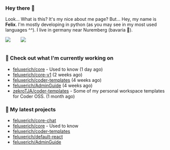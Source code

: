 ### Hey there 👋

Look... What is this? It's my nice about me page? But... Hey, my name is **Felix**. I'm mostly developing in python (as you may see in my most used languages ^^). I live in germany near Nuremberg (bavaria :beers:).
<div style="display: flex; flex-direction: row">
<img align="left" style="margin-right: 1rem" src="https://github-readme-stats.vercel.app/api?username=Feluxerich&theme=dark&show_icons=true&count_private=true">
<img align="right" style="margin-left: 1rem" src="https://github-readme-stats.vercel.app/api/top-langs/?username=Feluxerich&theme=dark">
</div>
<br style="visibility: hidden; width: 100%" />

### :construction_worker: Check out what I'm currently working on

- [feluxerich/core](https://github.com/feluxerich/core) - Used to know (1 day ago)
- [feluxerich/core-v1](https://github.com/feluxerich/core-v1) (2 weeks ago)
- [feluxerich/coder-templates](https://github.com/feluxerich/coder-templates) (4 weeks ago)
- [feluxerich/AdminGuide](https://github.com/feluxerich/AdminGuide) (4 weeks ago)
- [zekroTJA/coder-templates](https://github.com/zekroTJA/coder-templates) - Some of my personal workspace templates for Coder OSS. (1 month ago)

### :seedling: My latest projects

- [feluxerich/core-chat](https://github.com/feluxerich/core-chat)
- [feluxerich/core](https://github.com/feluxerich/core) - Used to know
- [feluxerich/coder-templates](https://github.com/feluxerich/coder-templates)
- [feluxerich/default-react](https://github.com/feluxerich/default-react)
- [feluxerich/AdminGuide](https://github.com/feluxerich/AdminGuide)

